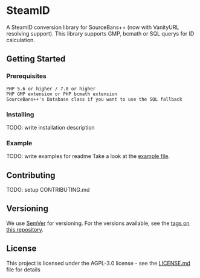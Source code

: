 # SteamID

A SteamID conversion library for SourceBans++ (now with VanityURL resolving support).
This library supports GMP, bcmath or SQL querys for ID calculation.

## Getting Started

### Prerequisites

```
PHP 5.6 or higher / 7.0 or higher
PHP GMP extension or PHP bcmath extension
SourceBans++'s Database class if you want to use the SQL fallback
```

### Installing
TODO: write installation description

### Example
TODO: write examples for readme
Take a look at the [example file](example.php).

## Contributing
TODO: setup CONTRIBUTING.md

## Versioning

We use [SemVer](http://semver.org/) for versioning. For the versions available, see the [tags on this repository](https://github.com/Groruk/SteamID/tags).

## License

This project is licensed under the AGPL-3.0 license - see the [LICENSE.md](LICENSE.md) file for details

